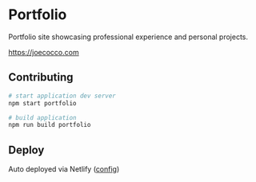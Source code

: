 # Portfolio

Portfolio site showcasing professional experience and personal projects.

https://joecocco.com

## Contributing

```bash
# start application dev server
npm start portfolio

# build application
npm run build portfolio
```

## Deploy

Auto deployed via Netlify ([config](./netlify.toml))
